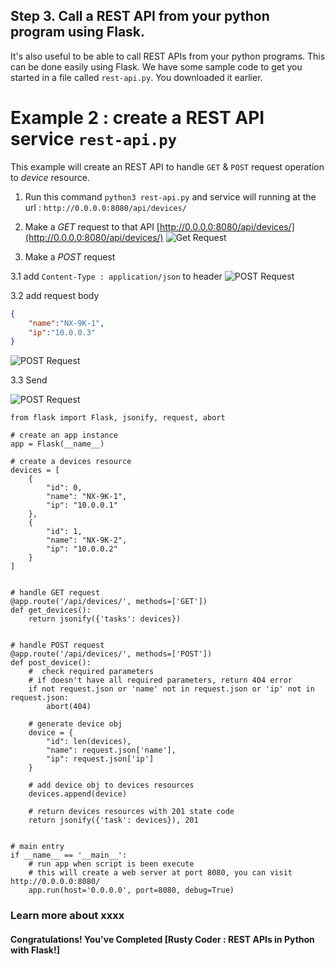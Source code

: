 ## Step 3. Call a REST API from your python program using Flask.

It's also useful to be able to call REST APIs from your python programs. This can be done easily using Flask. We have some sample code to get you started in a file called ``rest-api.py``. You downloaded it earlier.

# Example 2 : create a REST API service `rest-api.py`

This example will create an REST API to handle `GET` & `POST` request operation to *device* resource.

1. Run this command `python3 rest-api.py` and service will running at the url : `http://0.0.0.0:8080/api/devices/`

2. Make a *GET* request to that API [http://0.0.0.0:8080/api/devices/](http://0.0.0.0:8080/api/devices/)
    ![Get Request](doc/images/img-1.png)


3. Make a *POST* request

3.1 add `Content-Type : application/json` to header
![POST Request](doc/images/img-2.png)

3.2 add request body
```json
{
    "name":"NX-9K-1",
    "ip":"10.0.0.3"
}
```
![POST Request](doc/images/img-3.png)


3.3 Send

![POST Request](doc/images/img-4.png)


```# import functions from the flask library
from flask import Flask, jsonify, request, abort

# create an app instance
app = Flask(__name__)

# create a devices resource
devices = [
    {
        "id": 0,
        "name": "NX-9K-1",
        "ip": "10.0.0.1"
    },
    {
        "id": 1,
        "name": "NX-9K-2",
        "ip": "10.0.0.2"
    }
]


# handle GET request
@app.route('/api/devices/', methods=['GET'])
def get_devices():
    return jsonify({'tasks': devices})


# handle POST request
@app.route('/api/devices/', methods=['POST'])
def post_device():
    #  check required parameters
    # if doesn't have all required parameters, return 404 error
    if not request.json or 'name' not in request.json or 'ip' not in request.json:
        abort(404)

    # generate device obj
    device = {
        "id": len(devices),
        "name": request.json['name'],
        "ip": request.json['ip']
    }

    # add device obj to devices resources
    devices.append(device)

    # return devices resources with 201 state code
    return jsonify({'task': devices}), 201


# main entry
if __name__ == '__main__':
    # run app when script is been execute
    # this will create a web server at port 8080, you can visit http://0.0.0.0:8080/
    app.run(host='0.0.0.0', port=8080, debug=True)
```

### Learn more about xxxx

#### Congratulations! You've Completed [Rusty Coder : REST APIs in Python with Flask!]
